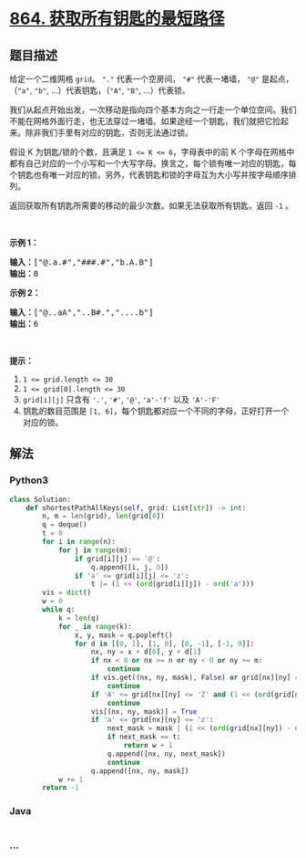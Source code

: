 # [864. 获取所有钥匙的最短路径](https://leetcode-cn.com/problems/shortest-path-to-get-all-keys)



## 题目描述

<!-- 这里写题目描述 -->

<p>给定一个二维网格&nbsp;<code>grid</code>。&nbsp;<code>&quot;.&quot;</code>&nbsp;代表一个空房间，&nbsp;<code>&quot;#&quot;</code>&nbsp;代表一堵墙，&nbsp;<code>&quot;@&quot;</code>&nbsp;是起点，（<code>&quot;a&quot;</code>,&nbsp;<code>&quot;b&quot;</code>, ...）代表钥匙，（<code>&quot;A&quot;</code>,&nbsp;<code>&quot;B&quot;</code>, ...）代表锁。</p>

<p>我们从起点开始出发，一次移动是指向四个基本方向之一行走一个单位空间。我们不能在网格外面行走，也无法穿过一堵墙。如果途经一个钥匙，我们就把它捡起来。除非我们手里有对应的钥匙，否则无法通过锁。</p>

<p>假设 K 为钥匙/锁的个数，且满足&nbsp;<code>1 &lt;= K &lt;= 6</code>，字母表中的前 K 个字母在网格中都有自己对应的一个小写和一个大写字母。换言之，每个锁有唯一对应的钥匙，每个钥匙也有唯一对应的锁。另外，代表钥匙和锁的字母互为大小写并按字母顺序排列。</p>

<p>返回获取所有钥匙所需要的移动的最少次数。如果无法获取所有钥匙，返回&nbsp;<code>-1</code>&nbsp;。</p>

<p>&nbsp;</p>

<p><strong>示例 1：</strong></p>

<pre><strong>输入：</strong>[&quot;@.a.#&quot;,&quot;###.#&quot;,&quot;b.A.B&quot;]
<strong>输出：</strong>8
</pre>

<p><strong>示例 2：</strong></p>

<pre><strong>输入：</strong>[&quot;@..aA&quot;,&quot;..B#.&quot;,&quot;....b&quot;]
<strong>输出：</strong>6
</pre>

<p>&nbsp;</p>

<p><strong>提示：</strong></p>

<ol>
	<li><code>1 &lt;= grid.length&nbsp;&lt;= 30</code></li>
	<li><code>1 &lt;= grid[0].length&nbsp;&lt;= 30</code></li>
	<li><code>grid[i][j]</code>&nbsp;只含有&nbsp;<code>&#39;.&#39;</code>,&nbsp;<code>&#39;#&#39;</code>,&nbsp;<code>&#39;@&#39;</code>,&nbsp;<code>&#39;a&#39;-</code><code>&#39;f</code><code>&#39;</code>&nbsp;以及&nbsp;<code>&#39;A&#39;-&#39;F&#39;</code></li>
	<li>钥匙的数目范围是&nbsp;<code>[1, 6]</code>，每个钥匙都对应一个不同的字母，正好打开一个对应的锁。</li>
</ol>


## 解法

<!-- 这里可写通用的实现逻辑 -->

<!-- tabs:start -->

### **Python3**

<!-- 这里可写当前语言的特殊实现逻辑 -->

```python
class Solution:
    def shortestPathAllKeys(self, grid: List[str]) -> int:
        n, m = len(grid), len(grid[0])
        q = deque()
        t = 0
        for i in range(n):
            for j in range(m):
                if grid[i][j] == '@':
                    q.append([i, j, 0])
                if 'a' <= grid[i][j] <= 'z':
                    t |= (1 << (ord(grid[i][j]) - ord('a')))
        vis = dict()
        w = 0
        while q:
            k = len(q)
            for _ in range(k):
                x, y, mask = q.popleft()
                for d in [[0, 1], [1, 0], [0, -1], [-1, 0]]:
                    nx, ny = x + d[0], y + d[1]
                    if nx < 0 or nx >= n or ny < 0 or ny >= m:
                        continue
                    if vis.get((nx, ny, mask), False) or grid[nx][ny] == '#':
                        continue
                    if 'A' <= grid[nx][ny] <= 'Z' and (1 << (ord(grid[nx][ny]) - ord('A'))) & mask == 0:
                        continue
                    vis[(nx, ny, mask)] = True
                    if 'a' <= grid[nx][ny] <= 'z':
                        next_mask = mask | (1 << (ord(grid[nx][ny]) - ord('a')))
                        if next_mask == t:
                            return w + 1
                        q.append([nx, ny, next_mask])
                        continue
                    q.append([nx, ny, mask])
            w += 1
        return -1
```

### **Java**

<!-- 这里可写当前语言的特殊实现逻辑 -->

```java

```

### **...**

```

```

<!-- tabs:end -->
